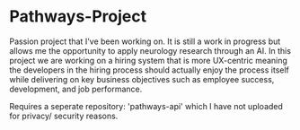 # Pathways-Project
Passion project that I've been working on. It is still a work in progress but allows me the 
opportunity to apply neurology research through an AI. In this project we are working on a 
hiring system that is more UX-centric meaning the developers in the hiring process should 
actually enjoy the process itself while delivering on key business objectives such as employee
success, development, and job performance. 


Requires a seperate repository: 'pathways-api' which I have not uploaded for privacy/
security reasons. 

